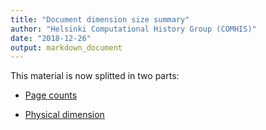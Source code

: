 ```yaml
---
title: "Document dimension size summary"
author: "Helsinki Computational History Group (COMHIS)"
date: "2018-12-26"
output: markdown_document
---
```


This material is now splitted in two parts:

  * [Page counts](pagecount.md)

  * [Physical dimension](dimension.md)


